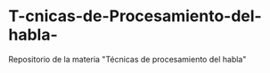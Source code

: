 # T-cnicas-de-Procesamiento-del-habla-
Repositorio de la materia "Técnicas de procesamiento del habla"
